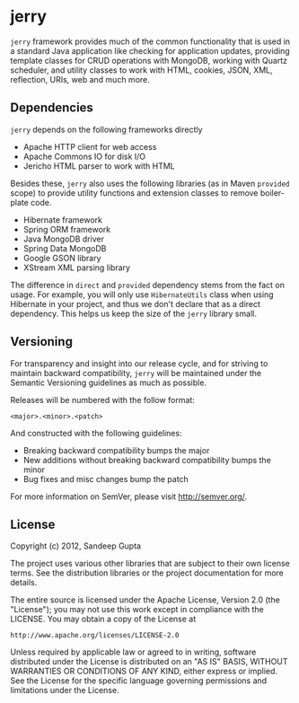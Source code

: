 jerry
=====

`jerry` framework provides much of the common functionality that is used in a standard Java application like checking for application updates, providing template classes for CRUD operations with MongoDB, working with Quartz scheduler, and utility classes to work with HTML, cookies, JSON, XML, reflection, URIs, web and much more.

Dependencies
------------

`jerry` depends on the following frameworks directly

* Apache HTTP client for web access
* Apache Commons IO for disk I/O
* Jericho HTML parser to work with HTML

Besides these, `jerry` also uses the following libraries (as in Maven `provided` scope) to provide utility functions and extension classes to remove boiler-plate code.

* Hibernate framework
* Spring ORM framework
* Java MongoDB driver
* Spring Data MongoDB
* Google GSON library
* XStream XML parsing library

The difference in `direct` and `provided` dependency stems from the fact on usage. For example, you will only use `HibernateUtils` class when using Hibernate in your project, and thus we don't declare that as a direct dependency. This helps us keep the size of the `jerry` library small.

Versioning
----------

For transparency and insight into our release cycle, and for striving to maintain backward compatibility, 
`jerry` will be maintained under the Semantic Versioning guidelines as much as possible.

Releases will be numbered with the follow format:

`<major>.<minor>.<patch>`

And constructed with the following guidelines:

* Breaking backward compatibility bumps the major
* New additions without breaking backward compatibility bumps the minor
* Bug fixes and misc changes bump the patch

For more information on SemVer, please visit http://semver.org/.

License
-------
	
Copyright (c) 2012, Sandeep Gupta

The project uses various other libraries that are subject to their
own license terms. See the distribution libraries or the project
documentation for more details.

The entire source is licensed under the Apache License, Version 2.0 
(the "License"); you may not use this work except in compliance with
the LICENSE. You may obtain a copy of the License at

	http://www.apache.org/licenses/LICENSE-2.0

Unless required by applicable law or agreed to in writing, software
distributed under the License is distributed on an "AS IS" BASIS,
WITHOUT WARRANTIES OR CONDITIONS OF ANY KIND, either express or implied.
See the License for the specific language governing permissions and
limitations under the License.
